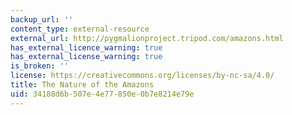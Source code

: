 ```yaml
---
backup_url: ''
content_type: external-resource
external_url: http://pygmalionproject.tripod.com/amazons.html
has_external_licence_warning: true
has_external_license_warning: true
is_broken: ''
license: https://creativecommons.org/licenses/by-nc-sa/4.0/
title: The Nature of the Amazons
uid: 34188d6b-507e-4e77-850e-0b7e8214e79e
---
```

